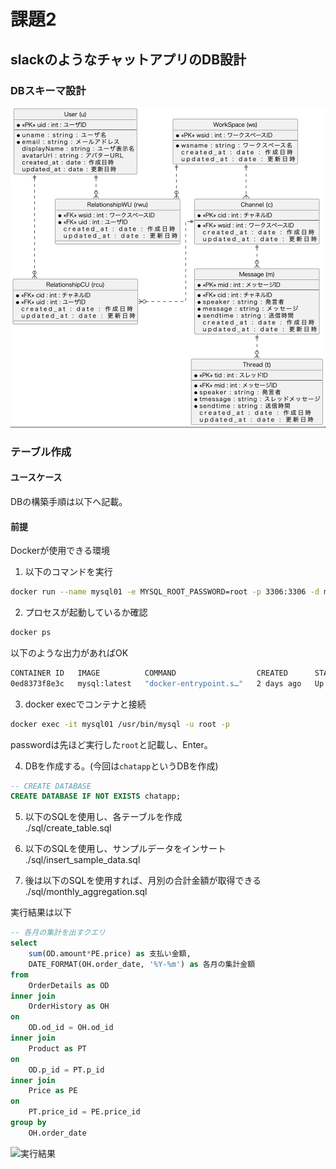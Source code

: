 # 課題2
## slackのようなチャットアプリのDB設計

### DBスキーマ設計
![ER図](./ER/er2.png)

### テーブル作成
#### ユースケース
DBの構築手順は以下へ記載。

#### 前提
Dockerが使用できる環境

1. 以下のコマンドを実行
```bash
docker run --name mysql01 -e MYSQL_ROOT_PASSWORD=root -p 3306:3306 -d mysql:latest
```
2. プロセスが起動しているか確認
```bash
docker ps
```
以下のような出力があればOK
```bash
CONTAINER ID   IMAGE          COMMAND                  CREATED      STATUS         PORTS                               NAMES
0ed8373f8e3c   mysql:latest   "docker-entrypoint.s…"   2 days ago   Up 3 seconds   0.0.0.0:3306->3306/tcp, 33060/tcp   mysql01
```

3. docker execでコンテナと接続

```bash
docker exec -it mysql01 /usr/bin/mysql -u root -p
```

passwordは先ほど実行した`root`と記載し、Enter。

4. DBを作成する。(今回は`chatapp`というDBを作成)
```sql
-- CREATE DATABASE
CREATE DATABASE IF NOT EXISTS chatapp;
```

5. 以下のSQLを使用し、各テーブルを作成  
./sql/create_table.sql

6. 以下のSQLを使用し、サンプルデータをインサート  
./sql/insert_sample_data.sql

7. 後は以下のSQLを使用すれば、月別の合計金額が取得できる  
./sql/monthly_aggregation.sql

実行結果は以下

```sql
-- 各月の集計を出すクエリ
select
    sum(OD.amount*PE.price) as 支払い金額,
    DATE_FORMAT(OH.order_date, '%Y-%m') as 各月の集計金額
from 
	OrderDetails as OD
inner join 
	OrderHistory as OH
on
	OD.od_id = OH.od_id
inner join 
	Product as PT
on
	OD.p_id = PT.p_id	
inner join 
	Price as PE
on
	PT.price_id = PE.price_id
group by
  	OH.order_date
```
![実行結果](./img/result.png)